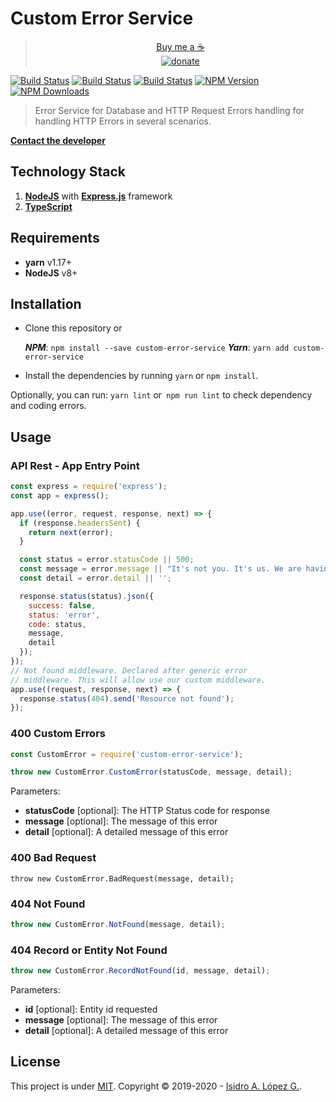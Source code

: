# Custom Error Service

> <div align="center"><a href="https://www.paypal.me/isidrolopezg">Buy me a ☕️<br/><img src="https://img.shields.io/badge/Donate-PayPal-green.svg" alt="donate"></a></div>

[![Build Status][travis-image]][travis-url]
[![Build Status][travis-image-windows]][travis-url]
[![Build Status][travis-image-osx]][travis-url]
[![NPM Version][npm-image]][npm-url]
[![NPM Downloads][downloads-image]][downloads-url]

> Error Service for Database and HTTP Request Errors handling for handling HTTP Errors in several scenarios.

<p align="center">

[**Contact the developer**](mailto:me@ialopezg.com)
</p>

## Technology Stack

1. **[NodeJS](https://nodejs.org/en/)** with **[Express.js](http://expressjs.com/)** framework
2. **[TypeScript](https://www.typescriptlang.org/)**

## Requirements

- **yarn** v1.17+
- **NodeJS** v8+

## Installation

- Clone this repository or

    ***NPM***: `npm install --save custom-error-service`
    ***Yarn***: `yarn add custom-error-service`

- Install the dependencies by running `yarn` or `npm install`.

Optionally, you can run: `yarn lint` or` npm run lint` to check dependency and coding errors.

## Usage

### API Rest - App Entry Point
```javascript
const express = require('express');
const app = express();

app.use((error, request, response, next) => {
  if (response.headersSent) {
    return next(error);
  }

  const status = error.statusCode || 500;
  const message = error.message || "It's not you. It's us. We are having some problems.";
  const detail = error.detail || '';

  response.status(status).json({
    success: false,
    status: 'error',
    code: status,
    message,
    detail
  });
});
// Not found middleware. Declared after generic error
// middleware. This will allow use our custom middleware. 
app.use((request, response, next) => {
  response.status(404).send('Resource not found');
});
```
### 400 Custom Errors
```javascript
const CustomError = require('custom-error-service');

throw new CustomError.CustomError(statusCode, message, detail);
```

Parameters:
* **statusCode** [optional]: The HTTP Status code for response
* **message** [optional]: The message of this error
* **detail** [optional]: A detailed message of this error

### 400 Bad Request
```javacript
throw new CustomError.BadRequest(message, detail);
```

### 404 Not Found
```javascript
throw new CustomError.NotFound(message, detail);
```

### 404 Record or Entity Not Found
```javascript
throw new CustomError.RecordNotFound(id, message, detail);
```
Parameters:
* **id** [optional]: Entity id requested
* **message** [optional]: The message of this error
* **detail** [optional]: A detailed message of this error

## License

This project is under [MIT](LICENSE). Copyright ©  2019-2020 - [Isidro A. López G.](https://ialopezg.com).

[npm-image]: https://img.shields.io/npm/v/custom-error-service.svg
[npm-url]: https://npmjs.org/package/custom-error-service
[downloads-image]: https://img.shields.io/npm/dm/custom-error-service.svg
[downloads-url]: https://npmcharts.com/compare/express?minimal=true
[travis-image]: https://img.shields.io/travis/ialopezg/custom-error-service/master.svg?label=linux
[travis-image-osx]: https://img.shields.io/travis/ialopezg/custom-error-service/master.svg?label=osx
[travis-image-windows]: https://img.shields.io/travis/ialopezg/custom-error-service/master.svg?label=windows
[travis-url]: https://travis-ci.org/ialopezg/custom-error-service
